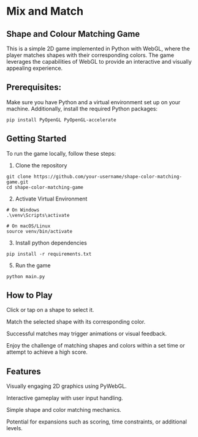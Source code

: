 # Mix and Match
## Shape and Colour Matching Game

This is a simple 2D game implemented in Python with WebGL, where the player matches shapes with their corresponding colors. The game leverages the capabilities of WebGL to provide an interactive and visually appealing experience.

## Prerequisites:

Make sure you have Python and a virtual environment set up on your machine. Additionally, install the required Python packages:
~~~
pip install PyOpenGL PyOpenGL-accelerate
~~~
## Getting Started
To run the game locally, follow these steps:
1. Clone the repository
~~~
git clone https://github.com/your-username/shape-color-matching-game.git
cd shape-color-matching-game
~~~
2. Activate Virtual Environment
~~~
# On Windows
.\venv\Scripts\activate

# On macOS/Linux
source venv/bin/activate
~~~
3. Install python dependencies
~~~
pip install -r requirements.txt
~~~
5. Run the game
~~~
python main.py
~~~

## How to Play
Click or tap on a shape to select it.

Match the selected shape with its corresponding color.

Successful matches may trigger animations or visual feedback.

Enjoy the challenge of matching shapes and colors within a set time or attempt to achieve a high score.


## Features
Visually engaging 2D graphics using PyWebGL.

Interactive gameplay with user input handling.

Simple shape and color matching mechanics.

Potential for expansions such as scoring, time constraints, or additional levels.

